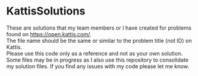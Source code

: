 # KattisSolutions
These are solutions that my team members or I have created for problems found on https://open.kattis.com/.  
The file name should be the same or similar to the problem title (not ID) on Kattis.  
Please use this code only as a reference and not as your own solution.
Some files may be in progress as I also use this repository to consolidate my solution files.
If you find any issues with my code please let me know.
